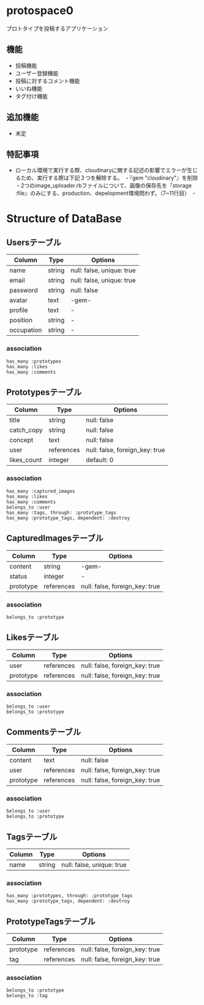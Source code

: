 # protospace0

プロトタイプを投稿するアプリケーション

## 機能
- 投稿機能
- ユーザー登録機能
- 投稿に対するコメント機能
- いいね機能
- タグ付け機能

## 追加機能
- 未定

## 特記事項
- ローカル環境で実行する際、cloudinaryに関する記述の影響でエラーが生じるため、実行する際は下記３つを解除する。
  ・『gem "cloudinary"』を削除
  ・2つのimage_uploader.rbファイルについて、画像の保存先を『storage :file』のみにする、production、depelopment環境問わず。（7~11行目）
  ・

# Structure of DataBase

## Usersテーブル
|Column|Type|Options|
|------|----|-------|
|name|string|null: false, unique: true|
|email|string|null: false, unique: true|
|password|string|null: false|
|avatar|text|-gem-|
|profile|text|-|
|position|string|-|
|occupation|string|-|

### association
```
has_many :prototypes
has_many :likes
has_many :comments
```


## Prototypesテーブル
|Column|Type|Options|
|------|----|-------|
|title|string|null: false|
|catch_copy|string|null: false|
|concept|text|null: false|
|user|references|null: false, foreign_key: true|
|likes_count|integer|default: 0|

### association
```
has_many :captured_images
has_many :likes
has_many :comments
belongs_to :user
has_many :tags, through: :prototype_tags
has_many :prototype_tags, dependent: :destroy
```


## CapturedImagesテーブル
|Column|Type|Options|
|------|----|-------|
|content|string|-gem-|
|status|integer|-|
|prototype|references|null: false, foreign_key: true|

### association
```
belongs_to :prototype
```


## Likesテーブル
|Column|Type|Options|
|------|----|-------|
|user|references|null: false, foreign_key: true|
|prototype|references|null: false, foreign_key: true|

### association
```
belongs_to :user
belongs_to :prototype
```


## Commentsテーブル
|Column|Type|Options|
|------|----|-------|
|content|text|null: false |
|user|references|null: false, foreign_key: true|
|prototype|references|null: false, foreign_key: true|

### association
```
belongs_to :user
belongs_to :prototype
```


## Tagsテーブル
|Column|Type|Options|
|------|----|-------|
|name|string|null: false, unique: true|

### association
```
has_many :prototypes, through: :prototype_tags
has_many :prototype_tags, dependent: :destroy
```


## PrototypeTagsテーブル
|Column|Type|Options|
|------|----|-------|
|prototype|references|null: false, foreign_key: true|
|tag|references|null: false, foreign_key: true|

### association
```
belongs_to :prototype
belongs_to :tag
```

